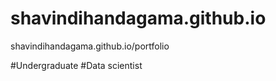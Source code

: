 # shavindihandagama.github.io
shavindihandagama.github.io/portfolio

#Undergraduate
#Data scientist
